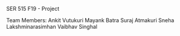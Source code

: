 SER 515 F19 - Project


Team Members:
	Ankit Vutukuri
	Mayank Batra
	Suraj Atmakuri
	Sneha Lakshminarasimhan
	Vaibhav Singhal